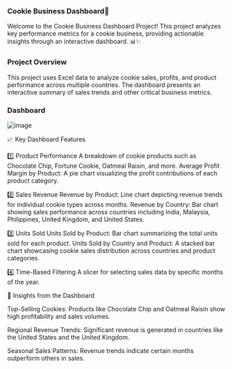  ### Cookie Business Dashboard🍪
Welcome to the Cookie Business Dashboard Project! This project analyzes key performance metrics for a cookie business, providing actionable insights through an interactive dashboard. 📊✨


### Project Overview
This project uses Excel data to analyze cookie sales, profits, and product performance across multiple countries. The dashboard presents an interactive summary of sales trends and other critical business metrics.

### Dashboard 

![image](https://github.com/user-attachments/assets/c2cec30c-8955-4e1c-9cc2-6dc14000bf96)



📈 Key Dashboard Features

1️⃣ Product Performance
A breakdown of cookie products such as Chocolate Chip, Fortune Cookie, Oatmeal Raisin, and more.
Average Profit Margin by Product: A pie chart visualizing the profit contributions of each product category.

2️⃣ Sales Revenue 
Revenue by Product: Line chart depicting revenue trends for individual cookie types across months.
Revenue by Country: Bar chart showing sales performance across countries including India, Malaysia, Philippines, United Kingdom, and United States.

3️⃣ Units Sold
Units Sold by Product: Bar chart summarizing the total units sold for each product.
Units Sold by Country and Product: A stacked bar chart showcasing cookie sales distribution across countries and product categories.

4️⃣ Time-Based Filtering
A slicer for selecting sales data by specific months of the year.



🎯 Insights from the Dashboard

Top-Selling Cookies: Products like Chocolate Chip and Oatmeal Raisin show high profitability and sales volumes.

Regional Revenue Trends: Significant revenue is generated in countries like the United States and the United Kingdom.

Seasonal Sales Patterns: Revenue trends indicate certain months outperform others in sales.



